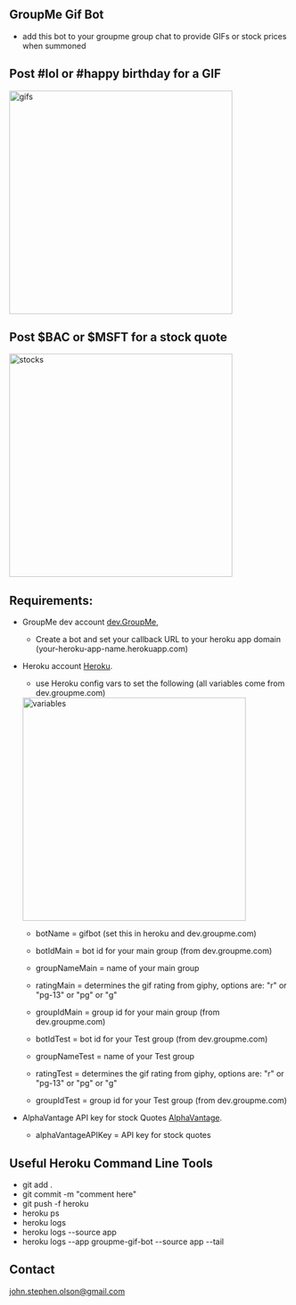 ## GroupMe Gif Bot
  * add this bot to your groupme group chat to provide GIFs or stock prices when summoned

## Post #lol or #happy birthday for a GIF
  <img src="https://i.imgur.com/ztk71Bj.jpg" alt="gifs" width="400"/>

## Post $BAC or $MSFT for a stock quote
  <img src="https://i.imgur.com/CHq3CVO.jpg" alt="stocks" width="400"/>

## Requirements:
  * GroupMe dev account [dev.GroupMe](https://dev.groupme.com/session/new),
  	* Create a bot and set your callback URL to your heroku app domain (your-heroku-app-name.herokuapp.com) 	
  * Heroku account [Heroku](http://heroku.com).
  	* use Heroku config vars to set the following (all variables come from dev.groupme.com)
  	<img src="https://i.imgur.com/CHq3CVO.jpg" alt="variables" width="400"/>

  	  * botName = gifbot (set this in heroku and dev.groupme.com)
      * botIdMain = bot id for your main group (from dev.groupme.com)
      * groupNameMain = name of your main group
      * ratingMain = determines the gif rating from giphy, options are: "r" or "pg-13" or "pg" or "g"
      * groupIdMain = group id for your main group (from dev.groupme.com)
      
      * botIdTest = bot id for your Test group (from dev.groupme.com)
      * groupNameTest = name of your Test group
      * ratingTest = determines the gif rating from giphy, options are: "r" or "pg-13" or "pg" or "g"
      * groupIdTest = group id for your Test group (from dev.groupme.com)

  * AlphaVantage API key for stock Quotes [AlphaVantage](https://www.alphavantage.co/).
      * alphaVantageAPIKey = API key for stock quotes

## Useful Heroku Command Line Tools
  * git add .
  * git commit -m "comment here"
  * git push -f heroku
  * heroku ps
  * heroku logs
  * heroku logs --source app
  * heroku logs --app groupme-gif-bot --source app --tail
  
## Contact

john.stephen.olson@gmail.com


